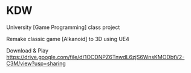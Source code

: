 # KDW
University [Game Programming] class project

Remake classic game [Alkanoid] to 3D using UE4

Download & Play
https://drive.google.com/file/d/1OCDNPZ6TnwdL6zjS6WnsKMODbtV2-C3M/view?usp=sharing

